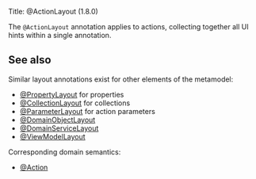 Title: @ActionLayout (1.8.0)

[//]: # (content copied to _user-guide_xxx)

The `@ActionLayout` annotation applies to actions, collecting together all UI hints within a single
annotation.


## See also

Similar layout annotations exist for other elements of the metamodel:

* [@PropertyLayout](./PropertyLayout.html) for properties
* [@CollectionLayout](./CollectionLayout.html) for collections
* [@ParameterLayout](./ParameterLayout.html) for action parameters
* [@DomainObjectLayout](./DomainObjectLayout.html)
* [@DomainServiceLayout](./DomainServiceLayout.html)
* [@ViewModelLayout](./ViewModelLayout.html)

Corresponding domain semantics:

* [@Action](./Action.html)


